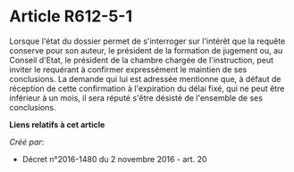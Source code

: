 # Article R612-5-1

Lorsque  l'état du dossier permet de s'interroger sur l'intérêt que la requête  conserve pour son auteur, le président de la
formation de jugement ou,  au Conseil d'Etat, le président de la chambre chargée de l'instruction,  peut inviter le requérant
à confirmer expressément le maintien de ses  conclusions. La demande qui lui est adressée mentionne que, à défaut de
réception de cette confirmation à l'expiration du délai fixé, qui ne  peut être inférieur à un mois, il sera réputé s'être
désisté de  l'ensemble de ses conclusions.

**Liens relatifs à cet article**

_Créé par_:

  - Décret n°2016-1480 du 2 novembre 2016 - art. 20
